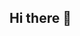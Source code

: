 ## Hi there 👋

<!--
**vickiksm/vickiksm** is a ✨ _special_ ✨ repository because its `README.md` (this file) appears on your GitHub profile.

Here are some ideas to get you started:

- 🔭 나는 러닝을 좋아합니다.
- 🌱 나는 등산도 좋아합니다.
- 👯 나는 자전거도 좋아합니다.
- 🤔 워킹맘입니다.
- 💬 Ask me about ...
- 📫 How to reach me: ...
- 😄 Pronouns: ...
- ⚡ Fun fact: ...
-->
